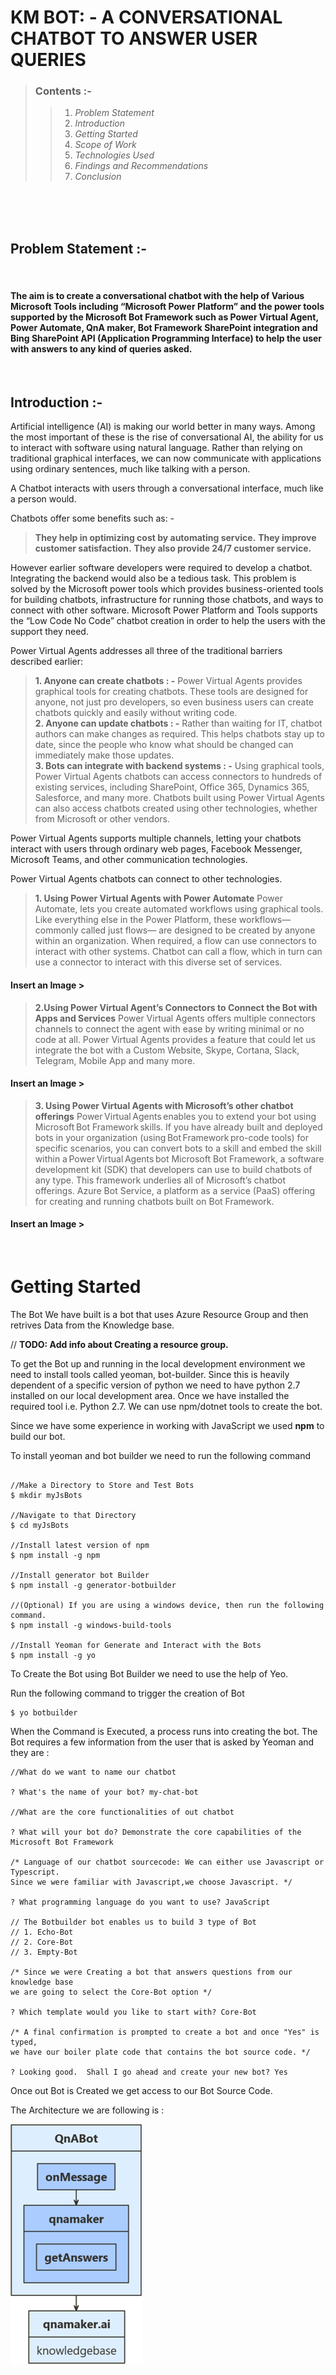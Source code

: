 # KM BOT: - A CONVERSATIONAL CHATBOT TO ANSWER USER QUERIES 


> ### Contents :-
 >>  1. _Problem Statement_
 >>  2. _Introduction_
 >>  3. _Getting Started_
 >>  4. _Scope of Work_ 
 >>  5. _Technologies Used_ 
 >>  6. _Findings and Recommendations_ 
 >>  7. _Conclusion_ 

<br>
<br>
<br>

## Problem Statement :- 
<br>
<!-- <br> -->

#### The aim is to create a conversational chatbot with the help of Various Microsoft Tools including “Microsoft Power Platform” and the power tools supported by the Microsoft Bot Framework such as Power Virtual Agent, Power Automate, QnA maker, Bot Framework SharePoint integration and Bing SharePoint API (Application Programming Interface) to help the user with answers to any kind of queries asked.
<br>

## Introduction :- 
<!-- <br> -->

Artificial intelligence (AI) is making our world better in many ways. Among the most important of these is the rise of conversational AI, the ability for us to interact with software using natural language. Rather than relying on traditional graphical interfaces, we can now communicate with applications using ordinary sentences, much like talking with a person.  

 
A Chatbot interacts with users through a conversational interface, much like a person would. 

Chatbots offer some benefits such as: - 

> **They help in optimizing cost by automating service.** 
> **They improve customer satisfaction.** 
> **They also provide 24/7 customer service.** 

However earlier software developers were required to develop a chatbot. Integrating the backend would also be a tedious task. 
This problem is solved by the Microsoft power tools which provides business-oriented tools for building chatbots, infrastructure for running those chatbots, and ways to connect with other software. 
Microsoft Power Platform and Tools supports the “Low Code No Code” chatbot creation in order to help the users with the support they need.  

Power Virtual Agents addresses all three of the traditional barriers described earlier: 

> **1. Anyone can create chatbots : -** Power Virtual Agents provides graphical tools for creating chatbots. These tools are designed for anyone, not just pro developers, so even business users can create chatbots quickly and easily without writing code.  
>**2. Anyone can update chatbots : -** Rather than waiting for IT, chatbot authors can make changes as required. This helps chatbots stay up to date, since the people who know what should be changed can immediately make those updates.  
>**3. Bots can integrate with backend systems : -** Using graphical tools, Power Virtual Agents chatbots can access connectors to hundreds of existing services, including SharePoint, Office 365, Dynamics 365, Salesforce, and many more. Chatbots built using Power Virtual Agents can also access chatbots created using other technologies, whether from Microsoft or other vendors.   

 
Power Virtual Agents supports multiple channels, letting your chatbots interact with users through ordinary web pages, Facebook Messenger, Microsoft Teams, and other communication technologies.  

Power Virtual Agents chatbots can connect to other technologies. 

> **1. Using Power Virtual Agents with Power Automate** 
Power Automate, lets you create automated workflows using graphical tools. Like 	everything else in the Power Platform, these workflows— commonly called just flows—	are designed to be created by anyone within an organization. When required, a flow can 	use connectors to interact with other systems. 
Chatbot can call a flow, which in turn can use a connector to interact with this diverse set of services. 
#### Insert an Image >

> **2.Using Power Virtual Agent’s Connectors to Connect the Bot with Apps and Services**
Power Virtual Agents offers multiple connectors channels to connect the agent with ease by writing minimal or no code at all. Power Virtual Agents provides a feature that could let us integrate the bot with a Custom Website, Skype, Cortana, Slack, Telegram, Mobile App and many more. 
#### Insert an Image > 
> **3. Using Power Virtual Agents with Microsoft’s other chatbot offerings** 
Power Virtual Agents enables you to extend your bot using Microsoft Bot Framework skills. If you have already built and deployed bots in your organization (using Bot Framework pro-code tools) for specific scenarios, you can convert bots to a skill and embed the skill within a Power Virtual Agents bot 
Microsoft Bot Framework, a software development kit (SDK) that developers can use to build chatbots of any type. This framework underlies all of Microsoft’s chatbot offerings.  Azure Bot Service, a platform as a service (PaaS) offering for creating and running chatbots built on Bot Framework. 
#### Insert an Image > 

<br>

# Getting Started

The Bot We have built is a bot that uses Azure Resource Group and then retrives Data from the Knowledge base. 

// **TODO: Add info about Creating a resource group.** 


To get the Bot up and running in the local development environment we need to install tools called yeoman, bot-builder. Since this is heavily dependent of a specific version of python we need to have python 2.7 installed on our local development area. Once we have installed the required tool i.e. Python 2.7. We can use npm/dotnet tools to create the bot. 

Since we have some experience in working with JavaScript we used **npm** to build our bot. 

To install yeoman and bot builder we need to run the following command 

```

//Make a Directory to Store and Test Bots
$ mkdir myJsBots

//Navigate to that Directory
$ cd myJsBots

//Install latest version of npm
$ npm install -g npm

//Install generator bot Builder
$ npm install -g generator-botbuilder 

//(Optional) If you are using a windows device, then run the following command.
$ npm install -g windows-build-tools

//Install Yeoman for Generate and Interact with the Bots
$ npm install -g yo

```

To Create the Bot using Bot Builder we need to use the help of Yeo. 

Run the following command to trigger the creation of Bot
```
$ yo botbuilder

```
When the Command is Executed, a process runs into creating the bot. The Bot requires a few information from the user that is asked by Yeoman and they are : 


```
//What do we want to name our chatbot

? What's the name of your bot? my-chat-bot

//What are the core functionalities of out chatbot 

? What will your bot do? Demonstrate the core capabilities of the Microsoft Bot Framework

/* Language of our chatbot sourcecode: We can either use Javascript or Typescript. 
Since we were familiar with Javascript,we choose Javascript. */

? What programming language do you want to use? JavaScript

// The Botbuilder bot enables us to build 3 type of Bot 
// 1. Echo-Bot 
// 2. Core-Bot
// 3. Empty-Bot

/* Since we were Creating a bot that answers questions from our knowledge base 
we are going to select the Core-Bot option */

? Which template would you like to start with? Core-Bot

/* A final confirmation is prompted to create a bot and once "Yes" is typed,
we have our boiler plate code that contains the bot source code. */

? Looking good.  Shall I go ahead and create your new bot? Yes
```

Once out Bot is Created we get access to our Bot Source Code. 

The Architecture we are following is : 

![](./images/qnajs.png)

